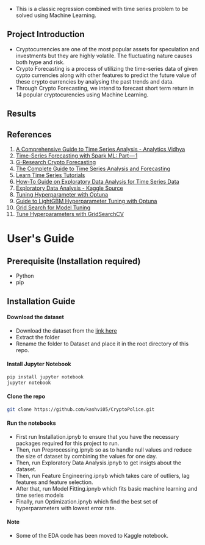 * This is a classic regression combined with time series problem to be solved using Machine Learning.

## Project Introduction
* Cryptocurrencies are one of the most popular assets for speculation and investments but they are highly volatile. The fluctuating nature causes both hype and risk. 
* Crypto Forecasting is a process of utilizing the time-series data of given cypto currencies along with other features to predict the future value of these crypto currencies by analysing the past trends and data.
* Through Crypto Forecasting, we intend to forecast short term return in 14 popular cryptocurencies using Machine Learning. 

## Results

## References
1. [A Comprehensive Guide to Time Series Analysis - Analytics Vidhya](https://www.analyticsvidhya.com/blog/2021/10/a-comprehensive-guide-to-time-series-analysis/)
2. [Time-Series Forecasting with Spark ML: Part — 1](https://medium.com/analytics-vidhya/time-series-forecasting-with-spark-ml-part-1-4e888144ad27/)
3. [G-Research Crypto Forecasting](https://www.kaggle.com/c/g-research-crypto-forecasting/data)
4. [The Complete Guide to Time Series Analysis and Forecasting](https://towardsdatascience.com/the-complete-guide-to-time-series-analysis-and-forecasting-70d476bfe775)
5. [Learn Time Series Tutorials](https://www.youtube.com/watch?v=FPM6it4v8MY&ab_channel=GreatLearning)
6. [How-To Guide on Exploratory Data Analysis for Time Series Data](https://medium.com/analytics-vidhya/how-to-guide-on-exploratory-data-analysis-for-time-series-data-34250ff1d04f)
7. [Exploratory Data Analysis - Kaggle Source](https://www.kaggle.com/code/sytuannguyen/crypto-eda)
8. [Tuning Hyperparameter with Optuna](https://app.pitch.com/app/presentation/918f21f3-881e-4f70-94bf-d364348ae85d/3255e9e7-860e-4e0f-a855-f0100c99c525/d96cc9d3-8a99-4919-a64c-0992ec3efd8e)
9. [Guide to LightGBM Hyperparameter Tuning with Optuna](https://towardsdatascience.com/kagglers-guide-to-lightgbm-hyperparameter-tuning-with-optuna-in-2021-ed048d9838b5)
10. [Grid Search for Model Tuning](https://towardsdatascience.com/grid-search-for-model-tuning-3319b259367e)
11. [Tune Hyperparameters with GridSearchCV](https://www.analyticsvidhya.com/blog/2021/06/tune-hyperparameters-with-gridsearchcv/#:~:text=Grid%20Search%20uses%20a%20different,the%20number%20of%20hyperparameters%20involved.)






# User's Guide
## Prerequisite (Installation required)
* Python
* pip

## Installation Guide

#### Download the dataset
* Download the dataset from the [link here](https://www.kaggle.com/c/g-research-crypto-forecasting/data)
* Extract the folder
* Rename the folder to Dataset and place it in the root directory of this repo.

#### Install Jupyter Notebook
```bash
pip install jupyter notebook
jupyter notebook
```

#### Clone the repo
```bash
git clone https://github.com/kashvi05/CryptoPolice.git
```

#### Run the notebooks
* First run Installation.ipnyb to ensure that you have the necessary packages required for this project to run.
* Then, run Preprocessing.ipnyb so as to handle null values and reduce the size of dataset by combining the values for one day.
* Then, run Exploratory Data Analysis.ipnyb to get insigts about the dataset.
* Then, run Feature Engineering.ipnyb which takes care of outliers, lag features and feature selection.
* After that, run Model Fitting.ipnyb which fits basic machine learning and time series models
* Finally, run Optimization.ipnyb which find the best set of hyperparameters with lowest error rate.




#### Note
* Some of the EDA code has been moved to Kaggle notebook.
